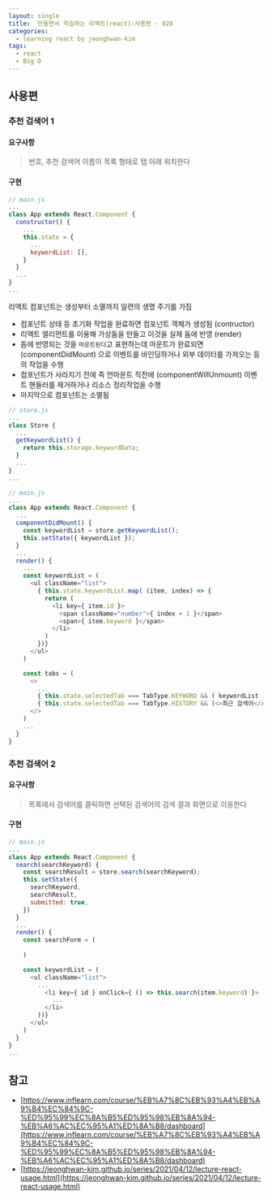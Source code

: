 ```yaml
---
layout: single
title:  만들면서 학습하는 리액트(react):사용편 - 028
categories: 
  - learning react by jeonghwan-kim
tags: 
  - react
  - Big O
---
```


## 사용편

### 추천 검색어 1

#### 요구사항

> 번호, 추천 검색어 이름이 목록 형태로 탭 아래 위치한다

#### 구현

```javascript
// main.js
...
class App extends React.Component {
  constructor() {
    ...
    this.state = {
      ...
      keywordList: [],
    }
  }
  ...
}
...
```

리액트 컴포넌트는 생성부터 소멸까지 일련의 생명 주기를 가짐

- 컴포넌트 상태 등 초기화 작업을 완료하면 컴포넌트 객체가 생성됨 (contructor)
- 리액트 앨리먼트를 이용해 가상돔을 만들고 이것을 실제 돔에 반영 (render)
- 돔에 반영되는 것을 `마운트된다`고 표현하는데 마운트가 완료되면 (componentDidMount) 으로 이벤트를 바인딩하거나 외부 데이터를 가져오는 등의 작업을 수행
- 컴포넌트가 사라지기 전에 즉 언마운트 직전에 (componentWillUnmount) 이벤트 핸들러를 제거하거나 리소스 정리작업을 수행
- 마지막으로 컴포넌트는 소멸됨

```javascript
// store.js
...
class Store {
  ...
  getKeywordList() {
    return this.storage.keywordData;
  }
  ...
}
...
```

```javascript
// main.js
...
class App extends React.Component {
  ...
  componentDidMount() {
    const keywordList = store.getKeywordList();
    this.setState({ keywordList });
  }
  ...
  render() {
    ...
    const keywordList = (
      <ul className="list">
        { this.state.keywordList.map( (item, index) => {
          return (
            <li key={ item.id }>
              <span className="number">{ index + 1 }</span>
              <span>{ item.keyword }</span>
            </li>
          )
        })}
      </ul>
    )

    const tabs = (
      <>
        ...
        { this.state.selectedTab === TabType.KEYWORD && ( keywordList )}
        { this.state.selectedTab === TabType.HISTORY && (<>최근 검색어</> ) }
      </>
    )
    ...
  }
}

```

### 추천 검색어 2

#### 요구사항

> 목록에서 검색어를 클릭하면 선택된 검색어의 검색 결과 화면으로 이동한다

#### 구현

```javascript
// main.js
...
class App extends React.Component {
  search(searchKeyword) {
    const searchResult = store.search(searchKeyword);
    this.setState({
      searchKeyword,
      searchResult,
      submitted: true,
    })
  }
  ...
  render() {
    const searchForm = (
    
    )

    const keywordList = (
      <ul className="list">
        ...
          <li key={ id } onClick={ () => this.search(item.keyword) }>
            ...
          </li>
        ))}
      </ul>
    )
  }
}
...
```

## 참고
- [https://www.inflearn.com/course/%EB%A7%8C%EB%93%A4%EB%A9%B4%EC%84%9C-%ED%95%99%EC%8A%B5%ED%95%98%EB%8A%94-%EB%A6%AC%EC%95%A1%ED%8A%B8/dashboard](https://www.inflearn.com/course/%EB%A7%8C%EB%93%A4%EB%A9%B4%EC%84%9C-%ED%95%99%EC%8A%B5%ED%95%98%EB%8A%94-%EB%A6%AC%EC%95%A1%ED%8A%B8/dashboard)
- [https://jeonghwan-kim.github.io/series/2021/04/12/lecture-react-usage.html](https://jeonghwan-kim.github.io/series/2021/04/12/lecture-react-usage.html)